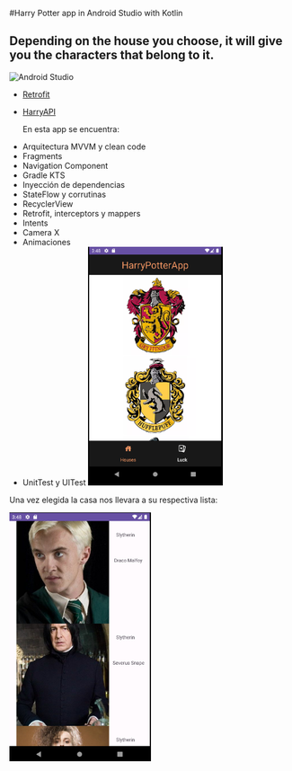 #Harry Potter app in Android Studio with Kotlin
## Depending on the house you choose, it will give you the characters that belong to it.

![Android Studio](https://img.shields.io/badge/Android_Studio-2023.3.1-blue.svg?longCache=true&style=popout-square)

* [Retrofit](https://github.com/square/retrofit)
* [HarryAPI](https://hp-api.onrender.com/)

  En esta app se encuentra:
  <br />
- Arquitectura MVVM y clean code
- Fragments
- Navigation Component
- Gradle KTS
- Inyección de dependencias
- StateFlow y corrutinas
- RecyclerView
- Retrofit, interceptors y mappers
- Intents
- Camera X
- Animaciones
- UnitTest y UITest
<a href="./harryHouse.PNG"><img src="./harryHouse.PNG" style="height: 50%; width:50%;"/></a>

Una vez elegida la casa nos llevara a su respectiva lista:

<a href="./harryDetail.PNG"><img src="./harryDetail.PNG" style="height: 50%; width:50%;"/></a>



